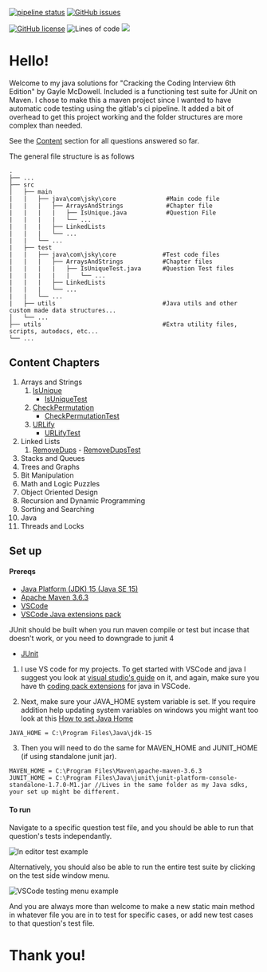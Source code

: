 [![pipeline status](https://gitlab.com/jsky.johnson/CTCI/badges/master/pipeline.svg)](https://gitlab.com/jsky.johnson/CTCI/-/commits/master)
[![GitHub issues](https://img.shields.io/github/issues/jskyjohnson/CTCI)](https://github.com/jskyjohnson/CTCI/issues)

[![GitHub license](https://img.shields.io/github/license/jskyjohnson/CTCI)](https://github.com/jskyjohnson/CTCI/blob/master/LICENSE)
![Lines of code](https://img.shields.io/tokei/lines/github/jskyjohnson/CTCI)
![](https://img.shields.io/badge/maven-v3.6.3-informational)

# Hello!

Welcome to my java solutions for "Cracking the Coding Interview 6th Edition" by Gayle McDowell. Included is a functioning test suite for JUnit on Maven. I chose to make this a maven project since I wanted to have automatic code testing using the gitlab's ci pipeline. It added a bit of overhead to get this project working and the folder structures are more complex than needed.

See the [Content](#content) section for all questions answered so far.

The general file structure is as follows

    .
    ├── ...
    ├── src
    │   ├── main
    |   |   ├── java\com\jsky\core              #Main code file
    |   |   |   ├── ArraysAndStrings            #Chapter file
    |   |   |   |   ├── IsUnique.java           #Question File
    |   |   |   |   └── ...
    |   |   |   ├── LinkedLists
    |   |   |   └── ...
    |   |   └── ...
    |   ├── test
    |   |   ├── java\com\jsky\core             #Test code files
    |   |   |   ├── ArraysAndStrings           #Chapter files
    |   |   |   |   ├── IsUniqueTest.java      #Question Test files
    |   |   |   |   |   └── ...
    |   |   |   ├── LinkedLists
    |   |   |   └── ...
    |   |   └── ...
    |   ├── utils                              #Java utils and other custom made data structures...
    │   └── ...
    ├── utils                                  #Extra utility files, scripts, autodocs, etc...
    └── ...

## Content Chapters

1. Arrays and Strings
   1. [IsUnique](src/main/java/com/jsky/core/ArraysAndStrings/IsUnique.java)
      - [IsUniqueTest](src/test/java/com/jsky/core/ArraysAndStrings/IsUniqueTest.java)
   1. [CheckPermutation](src/main/java/com/jsky/core/ArraysAndStrings/CheckPermutation.java)
      - [CheckPermutationTest](src/test/java/com/jsky/core/ArraysAndStrings/CheckPermutationTest.java)
   1. [URLify](src/main/java/com/jsky/core/ArraysAndStrings/URLify.java)
         - [URLifyTest](src/test/java/com/jsky/core/ArraysAndStrings/URLifyTest.java)
2. Linked Lists
   1. [RemoveDups](src/main/java/com/jsky/core/LinkedLists/RemoveDups.java)
            - [RemoveDupsTest](src/test/java/com/jsky/core/LinkedLists/RemoveDups.java)
3. Stacks and Queues
4. Trees and Graphs
5. Bit Manipulation
6. Math and Logic Puzzles
7. Object Oriented Design
8. Recursion and Dynamic Programming
9. Sorting and Searching
10. Java
11. Threads and Locks

## Set up

#### Prereqs

- [Java Platform (JDK) 15 (Java SE 15)](https://www.oracle.com/java/technologies/javase-downloads.html)
- [Apache Maven 3.6.3](https://maven.apache.org/download.cgi)
- [VSCode](https://code.visualstudio.com/)
- [VSCode Java extensions pack](https://aka.ms/vscode-java-installer-win)

JUnit should be built when you run maven compile or test but incase that doesn't work, or you need to downgrade to junit 4

- [JUnit](https://github.com/junit-team/junit4/wiki/Download-and-Install)

1. I use VS code for my projects. To get started with VSCode and java I suggest you look at [visual studio's guide](https://code.visualstudio.com/docs/java/java-tutorial) on it, and again, make sure you have th [coding pack extensions](https://aka.ms/vscode-java-installer-win) for java in VSCode.

2. Next, make sure your JAVA_HOME system variable is set. If you require addition help updating system variables on windows you might want too look at this [How to set Java Home](https://www.wikihow.com/Set-Java-Home)

```
JAVA_HOME = C:\Program Files\Java\jdk-15
```

3. Then you will need to do the same for MAVEN_HOME and JUNIT_HOME (if using standalone junit jar).

```
MAVEN_HOME = C:\Program Files\Maven\apache-maven-3.6.3
JUNIT_HOME = C:\Program Files\Java\junit\junit-platform-console-standalone-1.7.0-M1.jar //Lives in the same folder as my Java sdks, your set up might be different.
```

#### To run

Navigate to a specific question test file, and you should be able to run that question's tests independantly.

![In editor test example](https://i.imgur.com/BqLFZ31.png)

Alternatively, you should also be able to run the entire test suite by clicking on the test side window menu.

![VSCode testing menu example](https://i.imgur.com/b885Dzh.png)

And you are always more than welcome to make a new static main method in whatever file you are in to test for specific cases, or add new test cases to that question's test file.

# Thank you!
